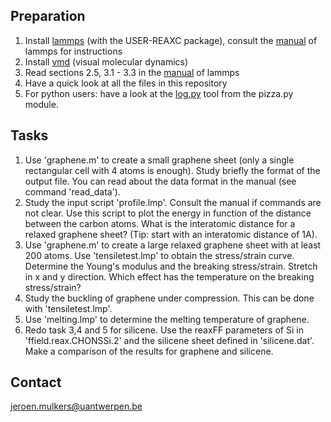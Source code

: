 Preparation
-----------

1. Install [lammps](http://lammps.sandia.gov/) (with the USER-REAXC package), consult the [manual](http://lammps.sandia.gov/doc/Manual.html) of lammps for instructions
2. Install [vmd](http://www.ks.uiuc.edu/Research/vmd/) (visual molecular dynamics)
3. Read sections 2.5, 3.1 - 3.3 in the [manual](http://lammps.sandia.gov/doc/Manual.html) of lammps
4. Have a quick look at all the files in this repository
5. For python users: have a look at the [log.py](http://pizza.sandia.gov/doc/log.html) tool from the pizza.py module.

Tasks
-----

1. Use 'graphene.m' to create a small graphene sheet (only a single rectangular cell with 4 atoms is enough). Study briefly the format of the output file. You can read about the data format in the manual (see command 'read_data').
2. Study the input script 'profile.lmp'. Consult the manual if commands are not clear. Use this script to plot the energy in function of the distance between the carbon atoms. What is the interatomic distance for a relaxed graphene sheet? (Tip: start with an interatomic distance of 1A).
3. Use 'graphene.m' to create a large relaxed graphene sheet with at least 200 atoms. Use 'tensiletest.lmp' to obtain the stress/strain curve. Determine the Young's modulus and the breaking stress/strain. Stretch in x and y direction. Which effect has the temperature on the breaking stress/strain?
4. Study the buckling of graphene under compression. This can be done with 'tensiletest.lmp'.
5. Use 'melting.lmp' to determine the melting temperature of graphene.
6. Redo task 3,4 and 5 for silicene. Use the reaxFF parameters of Si in 'ffield.reax.CHONSSi.2' and the silicene sheet defined in 'silicene.dat'. Make a comparison of the results for graphene and silicene.

Contact
-------

jeroen.mulkers@uantwerpen.be
